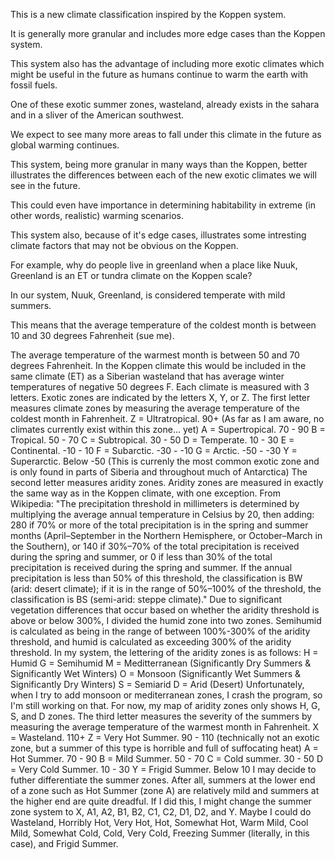 This is a new climate classification inspired by the Koppen system.

It is generally more granular and includes more edge cases than the Koppen system.

This system also has the advantage of including more exotic climates which might be useful in the future as humans continue to warm the earth with fossil fuels.

One of these exotic summer zones, wasteland, already exists in the sahara and in a sliver of the American southwest.

We expect to see many more areas to fall under this climate in the future as global warming continues.

This system, being more granular in many ways than the Koppen, better illustrates the differences between each of the new exotic climates we will see in the future.

This could even have importance in determining habitability in extreme (in other words, realistic) warming scenarios.

This system also, because of it's edge cases, illustrates some intresting climate factors that may not be obvious on the Koppen.

For example, why do people live in greenland when a place like Nuuk, Greenland is an ET or tundra climate on the Koppen scale?

In our system, Nuuk, Greenland, is considered temperate with mild summers.

This means that the average temperature of the coldest month is between 10 and 30 degrees Fahrenheit (sue me).

The average temperature of the warmest month is between 50 and 70 degrees Fahrenheit.
In the Koppen climate this would be included in the same climate (ET) as a Siberian wasteland that has average winter temperatures of negative 50 degrees F.
Each climate is measured with 3 letters.
Exotic zones are indicated by the letters X, Y, or Z.
The first letter measures climate zones by measuring the average temperature of the coldest month in Fahrenheit.
Z = Ultratropical. 90+ (As far as I am aware, no climates currently exist within this zone... yet)
A = Supertropical. 70 - 90
B = Tropical. 50 - 70
C = Subtropical. 30 - 50
D = Temperate. 10 - 30
E = Continental. -10 - 10
F = Subarctic. -30 - -10
G = Arctic. -50 - -30
Y = Superarctic. Below -50 (This is currenly the most common exotic zone and is only found in parts of Siberia and throughout much of Antarctica)
The second letter measures aridity zones.
Aridity zones are measured in exactly the same way as in the Koppen climate, with one exception.
From Wikipedia: "The precipitation threshold in millimeters is determined by multiplying the average annual temperature in Celsius by 20, then adding:
280 if 70% or more of the total precipitation is in the spring and summer months (April–September in the Northern Hemisphere, or October–March in the Southern), or
140 if 30%–70% of the total precipitation is received during the spring and summer, or 0 if less than 30% of the total precipitation is received during the spring and summer.
If the annual precipitation is less than 50% of this threshold, the classification is BW (arid: desert climate); 
if it is in the range of 50%–100% of the threshold, the classification is BS (semi-arid: steppe climate)."
Due to significant vegetation differences that occur based on whether the aridity threshold is above or below 300%, I divided the humid zone into two zones.
Semihumid is calculated as being in the range of between 100%-300% of the aridity threshold, and humid is calculated as exceeding 300% of the aridity threshold.
In my system, the lettering of the aridity zones is as follows:
H = Humid
G = Semihumid
M = Meditterranean (Significantly Dry Summers & Significantly Wet Winters)
O = Monsoon (Significantly Wet Summers & Significantly Dry Winters)
S = Semiarid
D = Arid (Desert)
Unfortunately, when I try to add monsoon or mediterranean zones, I crash the program, so I'm still working on that.
For now, my map of aridity zones only shows H, G, S, and D zones.
The third letter measures the severity of the summers by measuring the average temperature of the warmest month in Fahrenheit.
X = Wasteland. 110+
Z = Very Hot Summer. 90 - 110 (technically not an exotic zone, but a summer of this type is horrible and full of suffocating heat)
A = Hot Summer. 70 - 90
B = Mild Summer. 50 - 70
C = Cold summer. 30 - 50
D = Very Cold Summer. 10 - 30
Y = Frigid Summer. Below 10
I may decide to futher differentiate the summer zones.
After all, summers at the lower end of a zone such as Hot Summer (zone A) are relatively mild and summers at the higher end are quite dreadful.
If I did this, I might change the summer zone system to X, A1, A2, B1, B2, C1, C2, D1, D2, and Y.
Maybe I could do Wasteland, Horribly Hot, Very Hot, Hot, Somewhat Hot, Warm Mild, Cool Mild, Somewhat Cold, Cold, Very Cold, Freezing Summer (literally, in this case), and Frigid Summer.
